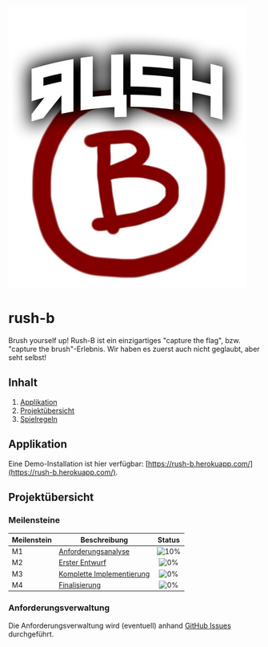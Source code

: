![titelbild](doc/img/img.png)

# rush-b
Brush yourself up! Rush-B ist ein einzigartiges "capture the flag", bzw. "capture the brush"-Erlebnis. Wir haben es zuerst auch nicht geglaubt, aber seht selbst!


## Inhalt
1. [Applikation](#applikation)
2. [Projektübersicht](#projektübersicht)
3. [Spielregeln](#spielregeln)

## Applikation
Eine Demo-Installation ist hier verfügbar: [https://rush-b.herokuapp.com/](https://rush-b.herokuapp.com/).

## Projektübersicht
### Meilensteine
| Meilenstein | Beschreibung                                                           | Status |
|----|------------------------------------------------------------------------|:-------------:|
| M1  | [Anforderungsanalyse](doc/M1.md)                | ![10%](https://progress-bar.dev/50)           |
| M2  | [Erster Entwurf](doc/M2.md)                                    |  ![0%](https://progress-bar.dev/0)           |
| M3  | [Komplette Implementierung](doc/M3.md)                |  ![0%](https://progress-bar.dev/0)           |
| M4  | [Finalisierung](doc/M4.md)                              | ![0%](https://progress-bar.dev/0)           |

### Anforderungsverwaltung
Die Anforderungsverwaltung wird (eventuell) anhand [GitHub Issues](https://github.com/Level8Broccoli/rush-b/issues) durchgeführt.
